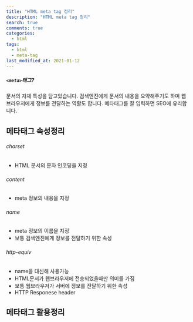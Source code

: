 ```yaml
---
title: "HTML meta tag 정리"
description: "HTML meta tag 정리"
search: true
comments: true
categories:
  - html 
tags:
  - html
  - meta-tag 
last_modified_at: 2021-01-12
---
```


##### `<meta>`태그?
문서의 자체 특성을 담고있습니다.
검색엔진에게 문서의 내용을 요약해주기도 하며 웹 브라우저에게 정보를 전달하는 역활도 합니다.
메타태그를 잘 입력하면 SEO에 유리합니다.


## 메타태그 속성정리

###### charset
- HTML 문서의 문자 인코딩을 지정

###### content
- meta 정보의 내용을 지정

###### name
- meta 정보의 이름을 지정
- 보통 검색엔진에게 정보를 전달하기 위한 속성

###### http-equiv
- name을 대신해 사용가능
- HTML문서가 웹브라우저에 전송되었을때만 의미를 가짐
- 보통 웹브라우저가 서버에 정보를 전달하기 위한 속성
- HTTP Responese header


## 메타태그 활용정리

